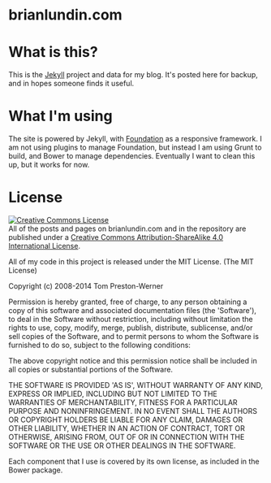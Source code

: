 brianlundin.com
=================

# What is this?
This is the [Jekyll](http://jekyllrb.com) project and data for my blog. It's posted here for backup, and in hopes someone finds it useful.

# What I'm using
The site is powered by Jekyll, with [Foundation](http://foundation.zurb.com) as a responsive framework. I am not using plugins to manage Foundation, but instead I am using Grunt to build, and Bower to manage dependencies. Eventually I want to clean this up, but it works for now.

# License
<a rel="license" href="http://creativecommons.org/licenses/by-sa/4.0/"><img alt="Creative Commons License" style="border-width:0" src="https://i.creativecommons.org/l/by-sa/4.0/88x31.png" /></a><br/>All of the posts and pages on brianlundin.com and in the repository are published under a <a rel="license" href="http://creativecommons.org/licenses/by-sa/4.0/">Creative Commons Attribution-ShareAlike 4.0 International License</a>.

All of my code in this project is released under the MIT License.
(The MIT License)

Copyright (c) 2008-2014 Tom Preston-Werner

Permission is hereby granted, free of charge, to any person obtaining a copy
of this software and associated documentation files (the 'Software'), to deal
in the Software without restriction, including without limitation the rights
to use, copy, modify, merge, publish, distribute, sublicense, and/or sell
copies of the Software, and to permit persons to whom the Software is
furnished to do so, subject to the following conditions:

The above copyright notice and this permission notice shall be included in all
copies or substantial portions of the Software.

THE SOFTWARE IS PROVIDED 'AS IS', WITHOUT WARRANTY OF ANY KIND, EXPRESS OR
IMPLIED, INCLUDING BUT NOT LIMITED TO THE WARRANTIES OF MERCHANTABILITY,
FITNESS FOR A PARTICULAR PURPOSE AND NONINFRINGEMENT. IN NO EVENT SHALL THE
AUTHORS OR COPYRIGHT HOLDERS BE LIABLE FOR ANY CLAIM, DAMAGES OR OTHER
LIABILITY, WHETHER IN AN ACTION OF CONTRACT, TORT OR OTHERWISE, ARISING FROM,
OUT OF OR IN CONNECTION WITH THE SOFTWARE OR THE USE OR OTHER DEALINGS IN THE
SOFTWARE.

Each component that I use is covered by its own license, as included in the Bower package.